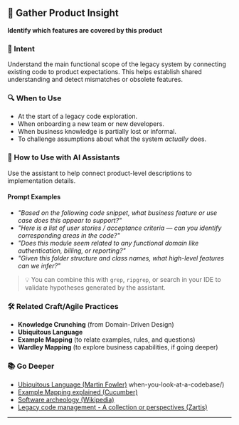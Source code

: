 ## 🧠 Gather Product Insight  
**Identify which features are covered by this product**

### 🎯 Intent  
Understand the main functional scope of the legacy system by connecting existing code to product expectations. This helps establish shared understanding and detect mismatches or obsolete features.

### 🔍 When to Use  
- At the start of a legacy code exploration.  
- When onboarding a new team or new developers.  
- When business knowledge is partially lost or informal.
- To challenge assumptions about what the system *actually* does.

### 🤖 How to Use with AI Assistants  

Use the assistant to help connect product-level descriptions to implementation details.

#### Prompt Examples  
- *"Based on the following code snippet, what business feature or use case does this appear to support?"*  
- *"Here is a list of user stories / acceptance criteria — can you identify corresponding areas in the code?"*  
- *"Does this module seem related to any functional domain like authentication, billing, or reporting?"*  
- *"Given this folder structure and class names, what high-level features can we infer?"*

> 💡 You can combine this with `grep`, `ripgrep`, or search in your IDE to validate hypotheses generated by the assistant.

### 🛠️ Related Craft/Agile Practices  
- **Knowledge Crunching** (from Domain-Driven Design)  
- **Ubiquitous Language**  
- **Example Mapping** (to relate examples, rules, and questions)  
- **Wardley Mapping** (to explore business capabilities, if going deeper)

### 📚 Go Deeper  

- [Ubiquitous Language (Martin Fowler)](https://martinfowler.com/bliki/UbiquitousLanguage.html)  when-you-look-at-a-codebase/)  
- [Example Mapping explained (Cucumber)](https://cucumber.io/blog/bdd/example-mapping-introduction/)
- [Software archeology (Wikipedia)](https://en.wikipedia.org/wiki/Software_archaeology)
- [Legacy code management - A collection or perspectives (Zartis)](https://www.zartis.com/legacy-code-management-a-collection-of-perspectives/)

---